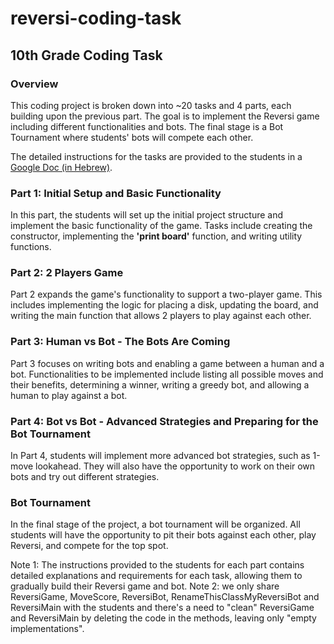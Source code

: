 # reversi-coding-task

## 10th Grade Coding Task

### Overview
This coding project is broken down into ~20 tasks and 4 parts, each building upon the previous part. The goal is to implement the Reversi game including different functionalities and bots. The final stage is a Bot Tournament where students' bots will compete each other.

The detailed instructions for the tasks are provided to the students in a [Google Doc (in Hebrew)](https://docs.google.com/document/d/1PASYXsaC1-EQuJLi9hLt9wANIwCu_uAq-cvVlwfOdiI/edit#).

### Part 1: Initial Setup and Basic Functionality
In this part, the students will set up the initial project structure and implement the basic functionality of the game. Tasks include creating the constructor, implementing the **'print board'** function, and writing utility functions.

### Part 2: 2 Players Game
Part 2 expands the game's functionality to support a two-player game. This includes implementing the logic for placing a disk, updating the board, and writing the main function that allows 2 players to play against each other.

### Part 3: Human vs Bot - The Bots Are Coming

Part 3 focuses on writing bots and enabling a game between a human and a bot. Functionalities to be implemented include listing all possible moves and their benefits, determining a winner, writing a greedy bot, and allowing a human to play against a bot.

### Part 4: Bot vs Bot - Advanced Strategies and Preparing for the Bot Tournament
In Part 4, students will implement more advanced bot strategies, such as 1-move lookahead. They will also have the opportunity to work on their own bots and try out different strategies.

### Bot Tournament
In the final stage of the project, a bot tournament will be organized. All students will have the opportunity to pit their bots against each other, play Reversi, and compete for the top spot.

Note 1: The instructions provided to the students for each part contains detailed explanations and requirements for each task, allowing them to gradually build their Reversi game and bot.
Note 2: we only share ReversiGame, MoveScore, ReversiBot, RenameThisClassMyReversiBot and ReversiMain with the students and there's a need to "clean" ReversiGame and ReversiMain by deleting the code in the methods, leaving only "empty implementations".



